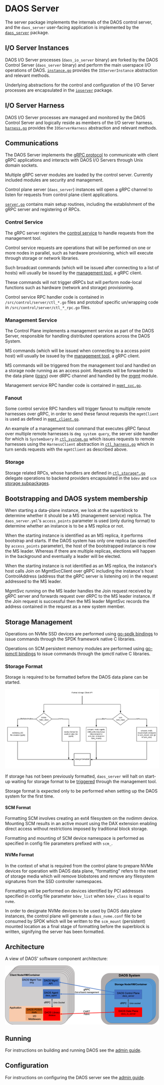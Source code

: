 # DAOS Server

The server package implements the internals of the DAOS control server,
and the `daos_server` user-facing application is implemented by the
[`daos_server`](/src/control/cmd/daos_server/README.md) package.

## I/O Server Instances

DAOS I/O Server processes (`daos_io_server` binary) are forked
by the DAOS Control Server (`daos_server` binary) and perform the
main userspace I/O operations of DAOS.
[`instance.go`](/src/control/server/instance.go) provides the
`IOServerInstance` abstraction and relevant methods.

Underlying abstractions for the control and configuration of
the I/O Server processes are encapsulated in the
[`ioserver`](/src/control/server/ioserver) package.

## I/O Server Harness

DAOS I/O Server processes are managed and monitored by the DAOS
Control Server and logically reside as members of the I/O server
harness.
[`harness.go`](/src/control/server/harness.go) provides the
`IOServerHarness` abstraction and relevant methods.

## Communications

The DAOS Server implements the [gRPC protocol](https://grpc.io/) to
communicate with client gRPC applications and interacts with DAOS I/O
Servers through Unix domain sockets.

Multiple gRPC server modules are loaded by the control server.
Currently included modules are security and management.

Control plane server (`daos_server`) instances will open a gRPC
channel to listen for requests from control plane client
applications.

[`server.go`](/src/control/server/server.go) contains main setup
routines, including the establishment of the gRPC server and registering
of RPCs.

### Control Service

The gRPC server registers the
[control service](/src/proto/ctl/control.proto) to handle requests
from the management tool.

Control service requests are operations that will be performed on
one or more nodes in parallel, such as hardware provisioning, which
will execute through storage or network libraries.

Such broadcast commands (which will be issued after connecting to a
list of hosts) will usually be issued by the
[management tool](/src/control/cmd/dmg/README.md), a gRPC client.

These commands will not trigger dRPCs but will perform node-local
functions such as hardware (network and storage) provisioning.

Control service RPC handler code is contained in
`/src/control/server/ctl_*.go` files and protobuf specific
un/wrapping code in `/src/control/server/ctl_*_rpc.go` files.

### Management Service

The Control Plane implements a management service as part of the DAOS
Server, responsible for handling distributed operations across the
DAOS System.

MS commands (which will be issued when connecting to a
access point host) will usually be issued by the
[management tool](/src/control/cmd/dmg/README.md), a gRPC client.

MS commands will be triggered from the management tool and handled
on a storage node running as an access point.
Requests will be forwarded to the data plane ([iosrv](/src/iosrv))
over dRPC channel and handled by the [mgmt](/src/mgmt/srv.c) module.

Management service RPC handler code is contained in
[`mgmt_svc.go`](/src/control/server/mgmt_svc.go).

### Fanout

Some control service RPC handlers will trigger fanout to multiple
remote harnesses over gRPC, in order to send these fanout requests
the `mgmtClient` is used as defined in
[`mgmt_client.go`](/src/control/server/mgmt_client.go).

An example of a management tool command that executes gRPC fanout
over multiple remote harnesses is `dmg system query`, the server side
handler for which is `SystemQuery` in
[`ctl_system.go`](/src/control/server/ctl_system.go) which issues
requests to remote harnesses using the `HarnessClient` abstraction in
[`ctl_harness.go`](/src/control/server/ctl_harness.go) which in turn
sends requests with the `mgmtClient` as described above.

### Storage

Storage related RPCs, whose handlers are defined in
[`ctl_storage*.go`](/src/control/server/ctl_storage.go)
delegate operations to backend providers encapsulated in the `bdev`
and `scm`
[storage subpackages](/src/control/server/storage/).

## Bootstrapping and DAOS system membership

When starting a data-plane instance, we look at the superblock to
determine whether it should be a MS (management service) replica.
The `daos_server.yml`'s `access_points` parameter is used (only
during format) to determine whether an instance is to be a MS replica
or not.

When the starting instance is identified as an MS replica, it
performs bootstrap and starts.  If the DAOS system has only one
replica (as specified by `access_points` parameter), the host of the
bootstrapped instance is now the MS leader.  Whereas if there are
multiple replicas, elections will happen in the background and
eventually a leader will be elected.

When the starting instance is not identified as an MS replica, the
instance's host calls Join on MgmtSvcClient over gRPC including the
instance's host ControlAddress (address that the gRPC server is
listening on) in the request addressed to the MS leader.

MgmtSvc running on the MS leader handles the Join request received by
gRPC server and forwards request over dRPC to the MS leader instance.
If the Join request is successful then the MS leader MgmtSvc records
the address contained in the request as a new system member.

## Storage Management

Operations on NVMe SSD devices are performed using
[go-spdk bindings](/src/control/lib/spdk)
to issue commands through the SPDK framework native C libraries.

Operations on SCM persistent memory modules are performed using
[go-ipmctl bindings](/src/control/lib/ipmctl)
to issue commands through the ipmctl native C libraries.

### Storage Format

Storage is required to be formatted before the DAOS data plane can be
started.

![Storage format diagram](/doc/graph/storage_format_detail.png)

If storage has not been previously formatted, `daos_server` will
halt on start-up waiting for storage format to be
[triggered](/src/control/cmd/dmg/README.md) through the management
tool.

Storage format is expected only to be performed when setting up the
DAOS system for the first time.

#### SCM Format

Formatting SCM involves creating an ext4 filesystem on the nvdimm
device.  Mounting SCM results in an active mount using the DAX
extension enabling direct access without restrictions imposed by
traditional block storage.

Formatting and mounting of SCM device namespace is performed as
specified in config file parameters prefixed with `scm_`.

#### NVMe Format

In the context of what is required from the control plane to prepare
NVMe devices for operation with DAOS data plane, "formatting" refers
to the reset of storage media which will remove blobstores and remove
any filesystem signatures from the SSD controller namespaces.

Formatting will be performed on devices identified by PCI addresses
specified in config file parameter `bdev_list` when `bdev_class` is
equal to `nvme`.

In order to designate NVMe devices to be used by DAOS data plane
instances, the control plane will generate a `daos_nvme.conf` file to
be consumed by SPDK which will be written to the `scm_mount`
(persistent) mounted location as a final stage of formatting before
the superblock is written, signifying the server has been formatted.

## Architecture

A view of DAOS' software component architecture:

![Architecture diagram](/doc/graph/system_architecture.png)

## Running

For instructions on building and running DAOS see the
[admin guide](https://daos-stack.github.io/admin/installation/).

## Configuration

For instructions on configuring the DAOS server see the
[admin
guide](https://daos-stack.github.io/admin/deployment/#server-configuration-file).

